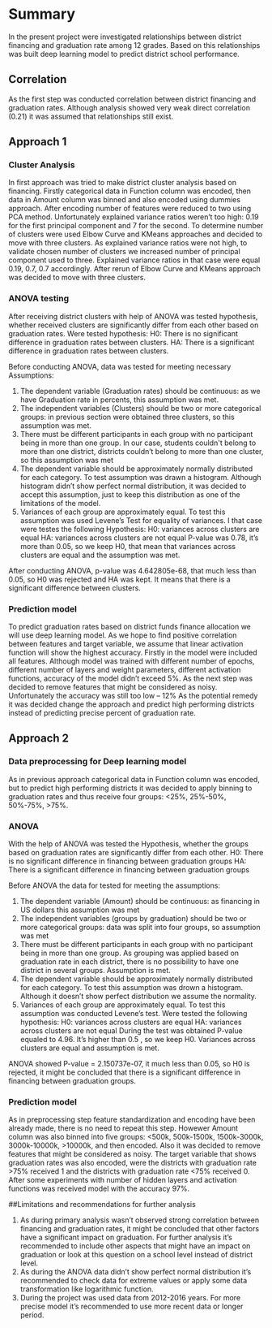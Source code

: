 # Summary

In the present project were investigated relationships between district financing and graduation rate among 12 grades. Based on this relationships was built deep learning model to predict district school performance.

## Correlation

As the first step was conducted correlation between district financing and graduation rates. Although analysis showed very weak direct correlation (0.21) it was assumed that relationships still exist.

## Approach 1

### Cluster Analysis
In first approach was tried to make district cluster analysis based on financing.
Firstly categorical data in Function column was encoded, then data in Amount column was binned and also encoded using dummies approach. After encoding number of features were reduced to two using PCA method. Unfortunately explained variance ratios weren’t too high: 0.19 for the first principal component and 7 for the second.
To determine number of clusters were used Elbow Curve and KMeans approaches and decided to move with three clusters.
As explained variance ratios were not high, to validate chosen number of clusters we increased number of principal component used to three. Explained variance ratios in that case were equal 0.19, 0.7, 0.7 accordingly. After rerun of Elbow Curve and KMeans approach was decided to move with three clusters.

### ANOVA testing

After receiving district clusters with help of ANOVA was tested hypothesis, whether received clusters are significantly differ from each other based on graduation rates.
Were tested hypothesis:
H0: There is no significant difference in graduation rates between clusters.
HA: There is a significant difference in graduation rates between clusters.

Before conducting ANOVA, data was tested for meeting necessary Assumptions:
1.	The dependent variable (Graduation rates) should be continuous: as we have Graduation rate in percents, this assumption was met. 
2.	The independent variables (Clusters) should be two or more categorical groups: in previous section were obtained three clusters, so this assumption was met.
3.	There must be different participants in each group with no participant being in more than one group. In our case, students couldn't belong to more than one district, districts couldn’t belong to more than one cluster, so this assumption was met
4.	The dependent variable should be approximately normally distributed for each category. To test assumption was drawn a histogram. Although histogram didn’t show perfect normal distribution, it was decided to accept this assumption, just to keep this distribution as one of the limitations of the model.
5.	Variances of each group are approximately equal. To test this assumption was used Levene’s Test for equality of variances. I that case were testes the following Hypothesis:
H0: variances across clusters are equal
HA: variances across clusters are not equal
P-value was 0.78, it’s more than 0.05, so we keep H0, that mean that variances across clusters are equal and the assumption was met.

After conducting ANOVA, p-value was 4.642805e-68, that much less than 0.05, so H0 was rejected and HA was kept. It means that there is a significant difference between clusters.

### Prediction model
To predict graduation rates based on district funds finance allocation we will use deep learning model. As we hope to find positive correlation between features and target variable, we assume that linear activation function will show the highest accuracy.
Firstly in the model were included all features. Although model was trained with different number of epochs, different number of layers and weight parameters, different activation functions, accuracy of the model didn’t exceed 5%.
As the next step was decided to remove features that might be considered as noisy. Unfortunately  the accuracy was still too low – 12%
As the potential remedy it was decided change the approach and predict high performing districts instead of predicting precise percent of graduation rate.

## Approach 2

### Data preprocessing for Deep learning model
As in previous approach categorical data in Function column was encoded, but to predict high performing districts it was decided to apply binning to graduation rates and thus receive four groups: <25%, 25%-50%, 50%-75%, >75%.

### ANOVA

With the help of ANOVA was tested the Hypothesis, whether the groups based on graduation rates are significantly differ from each other.
H0: There is no significant difference in financing between graduation groups
HA: There is a significant difference in financing between graduation groups

Before ANOVA the data for tested for meeting the assumptions:
1.	The dependent variable (Amount) should be continuous: as financing in US dollars this assumption was met
2.	The independent variables (groups by graduation) should be two or more categorical groups: data was split into four groups, so assumption was met
3.	There must be different participants in each group with no participant being in more than one group. As grouping was applied based on graduation rate in each district, there is no possibility to have one district in several groups. Assumption is met.
4.	The dependent variable should be approximately normally distributed for each category. To test this assumption was drown a histogram. Although it doesn’t show perfect distribution we assume the normality.
5.	Variances of each group are approximately equal. To test this assumption was conducted Levene’s test. Were tested the following hypothesis:
H0: variances across clusters are equal
HA: variances across clusters are not equal
During the test was obtained P-value equaled to 4.96. It’s higher than 0.5 , so we keep H0. Variances across clusters are equal and assumption is met.

ANOVA showed P-value = 2.150737e-07, it much less than 0.05, so H0 is rejected, it might be concluded that there is a significant difference in financing between graduation groups.

### Prediction model
As in preprocessing step feature standardization and encoding have been already made, there is no need to repeat this step.
Howewer Amount column was also binned into five groups: <500k, 500k-1500k, 1500k-3000k, 3000k-10000k, >10000k,  and  then encoded. Also it was decided to remove features that might be considered as noisy. The target variable that shows graduation rates was also encoded, were the districts with graduation rate >75% received 1 and the districts with graduation rate <75% received 0. After some experiments with number of hidden layers and activation functions was received model with the accuracy 97%.

##Limitations and recommendations for further analysis
1.	As during primary analysis wasn’t observed strong correlation between financing and graduation rates, it might be concluded that other factors have a significant impact on graduation. For further analysis it’s recommended to include other aspects that might have an impact on graduation or look at this question on a school level instead of district level.
2.	As during the ANOVA data didn’t show perfect normal distribution it’s recommended to check data for extreme values or apply some data transformation like logarithmic function.
3.	During the project was used data from 2012-2016 years. For more precise model it’s recommended to use more recent data or longer period.


